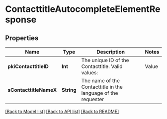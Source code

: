 # ContacttitleAutocompleteElementResponse

## Properties
Name | Type | Description | Notes
------------ | ------------- | ------------- | -------------
**pkiContacttitleID** | **Int** | The unique ID of the Contacttitle.  Valid values:  |Value|Description| |-|-| |1|Ms.| |2|Mr.| |4|(Blank)| |5|Me (For Notaries)| | 
**sContacttitleNameX** | **String** | The name of the Contacttitle in the language of the requester | 

[[Back to Model list]](../README.md#documentation-for-models) [[Back to API list]](../README.md#documentation-for-api-endpoints) [[Back to README]](../README.md)


